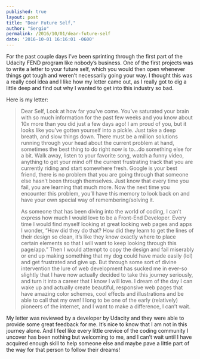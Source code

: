 ```yaml
---
published: true
layout: post
title: "Dear Future Self,"
author: "Sergio"
permalink: /2016/10/01/dear-future-self
date: '2016-10-01 16:16:01 -0600'
---
```


For the past couple days I’ve been sprinting through the first part of the Udacity FEND program like nobody’s business. One of the first projects was to write a letter to your future self, which you would then open whenever things got tough and weren’t necessarily going your way. I thought this was a really cool idea and I like how my letter came out, as I really got to dig a little deep and find out why I wanted to get into this industry so bad.

Here is my letter:

> Dear Self,
> Look at how far you’ve come. You’ve saturated your brain with so much
> information for the past few weeks and you know about 10x more than you did just a few days ago! I am proud of you, but it looks like you’ve gotten yourself into a pickle. Just take a deep breath, and slow things down.
> There must be a million solutions running through your head about the
> current problem at hand, sometimes the best thing to do right now is
> to…do something else for a bit. Walk away, listen to your favorite song, watch a funny video, anything to get your mind off the current frustrating track that you are currently riding and start somewhere fresh. Google is your best friend, there is no problem that you are going through that someone else hasn’t been through themselves. Just know that every time you fail, you are learning that much more. Now the next time you encounter this problem, you’ll have this memory to look back on and have your own special way of remembering/solving it.
>
> As someone that has been diving into the world of coding, I can’t express how much I would love to be a Front-End Developer. Every time I would find myself looking at great looking web pages and apps I wonder, “How did they do that? How did they learn to get the lines of their design so clean, it’s like they know exactly where to place certain elements so that I will want to keep looking through this page/app.” Then I would attempt to copy the design and fail miserably or end up making something that my dog could have made easily (lol) and get frustrated and give up. But through some sort of divine intervention the lure of web development has sucked me in ever-so slightly that I have now actually decided to take this journey seriously, and turn it into a career that I know I will love. I dream of the day I can wake up and actually create beautiful, responsive web pages that have amazing color schemes, cool effects and illustrations and be able to call that my own! I long to be one of the early (relatively) pioneers of the internet, and I want to make a difference, I can’t wait.

My letter was reviewed by a developer by Udacity and they were able to provide some great feedback for me. It’s nice to know that I am not in this journey alone. And I feel like every little crevice of the coding community I uncover has been nothing but welcoming to me, and I can’t wait until I have acquired enough skill to help someone else and maybe pave a little part of the way for that person to follow their dreams!
